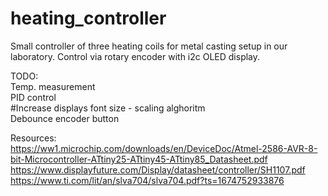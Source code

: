 # heating_controller
Small controller of three heating coils for metal casting setup in our laboratory. Control via rotary encoder with i2c OLED display.

TODO:<br />
Temp. measurement<br />
PID control<br />
#Increase displays font size - scaling alghoritm<br />
Debounce encoder button

Resources:<br />
https://ww1.microchip.com/downloads/en/DeviceDoc/Atmel-2586-AVR-8-bit-Microcontroller-ATtiny25-ATtiny45-ATtiny85_Datasheet.pdf<br />
https://www.displayfuture.com/Display/datasheet/controller/SH1107.pdf<br />
https://www.ti.com/lit/an/slva704/slva704.pdf?ts=1674752933876
